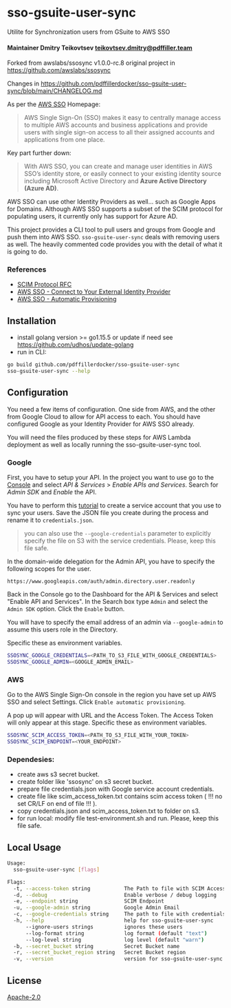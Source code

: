 # sso-gsuite-user-sync
Utilite for Synchronization users from GSuite to AWS SSO

#### Maintainer Dmitry Teikovtsev teikovtsev.dmitry@pdffiller.team

Forked from awslabs/ssosync v1.0.0-rc.8 original project in https://github.com/awslabs/ssosync

Changes in https://github.com/pdffillerdocker/sso-gsuite-user-sync/blob/main/CHANGELOG.md

As per the [AWS SSO](https://aws.amazon.com/single-sign-on/) Homepage:

> AWS Single Sign-On (SSO) makes it easy to centrally manage access
> to multiple AWS accounts and business applications and provide users
> with single sign-on access to all their assigned accounts and applications
> from one place.

Key part further down:

> With AWS SSO, you can create and manage user identities in AWS SSO’s
>identity store, or easily connect to your existing identity source including
> Microsoft Active Directory and **Azure Active Directory (Azure AD)**.

AWS SSO can use other Identity Providers as well... such as Google Apps for Domains. Although AWS SSO
supports a subset of the SCIM protocol for populating users, it currently only has support for Azure AD.

This project provides a CLI tool to pull users and groups from Google and push them into AWS SSO.
`sso-gsuite-user-sync` deals with removing users as well. The heavily commented code provides you with the detail of
what it is going to do.

### References

 * [SCIM Protocol RFC](https://tools.ietf.org/html/rfc7644)
 * [AWS SSO - Connect to Your External Identity Provider](https://docs.aws.amazon.com/singlesignon/latest/userguide/manage-your-identity-source-idp.html)
 * [AWS SSO - Automatic Provisioning](https://docs.aws.amazon.com/singlesignon/latest/userguide/provision-automatically.html)

## Installation

 - install golang version >= go1.15.5 or update if need see https://github.com/udhos/update-golang
 - run in CLI:
```bash
go build github.com/pdffillerdocker/sso-gsuite-user-sync
sso-gsuite-user-sync --help
```

## Configuration

You need a few items of configuration. One side from AWS, and the other
from Google Cloud to allow for API access to each. You should have configured
Google as your Identity Provider for AWS SSO already.

You will need the files produced by these steps for AWS Lambda deployment as well
as locally running the sso-gsuite-user-sync tool.

### Google

First, you have to setup your API. In the project you want to use go to the [Console](https://console.developers.google.com/apis) and select *API & Services* > *Enable APIs and Services*. Search for *Admin SDK* and *Enable* the API.

You have to perform this [tutorial](https://developers.google.com/admin-sdk/directory/v1/guides/delegation) to create a service account that you use to sync your users. Save the JSON file you create during the process and rename it to `credentials.json`.

> you can also use the `--google-credentials` parameter to explicitly specify the file on S3 with the service credentials. Please, keep this file safe.

In the domain-wide delegation for the Admin API, you have to specify the following scopes for the user.

`https://www.googleapis.com/auth/admin.directory.user.readonly`

Back in the Console go to the Dashboard for the API & Services and select "Enable API and Services".
In the Search box type `Admin` and select the `Admin SDK` option. Click the `Enable` button.

You will have to specify the email address of an admin via `--google-admin` to assume this users role in the Directory.

Specific these as environment variables.
```bash
SSOSYNC_GOOGLE_CREDENTIALS=<PATH_TO_S3_FILE_WITH_GOOGLE_CREDENTIALS>
SSOSYNC_GOOGLE_ADMIN=<GOOGLE_ADMIN_EMAIL>

```

### AWS

Go to the AWS Single Sign-On console in the region you have set up AWS SSO and select
Settings. Click `Enable automatic provisioning`.

A pop up will appear with URL and the Access Token. The Access Token will only appear
at this stage. Specific these as environment variables.

```bash
SSOSYNC_SCIM_ACCESS_TOKEN=<PATH_TO_S3_FILE_WITH_YOUR_TOKEN>
SSOSYNC_SCIM_ENDPOINT=<YOUR_ENDPOINT>
```

### Dependesies:
 - create aws s3 secret bucket.
 - create folder like 'ssosync' on s3 secret bucket.
 - prepare file credentials.json with Google service account credentials.
 - create file like scim_access_token.txt contains scim access token ( !!! no set CR/LF on end of file !!! ).
 - copy credentials.json and scim_access_token.txt to folder on s3.
 - for run local: modify file test-environment.sh and run. Please, keep this file safe.

## Local Usage

```bash
Usage:
  sso-gsuite-user-sync [flags]

Flags:
  -t, --access-token string           The Path to file with SCIM Access Token
  -d, --debug                         Enable verbose / debug logging
  -e, --endpoint string               SCIM Endpoint
  -u, --google-admin string           Google Admin Email
  -c, --google-credentials string     The path to file with credentials for Google
  -h, --help                          help for sso-gsuite-user-sync
      --ignore-users strings          ignores these users
      --log-format string             log format (default "text")
      --log-level string              log level (default "warn")
  -b, --secret_bucket string          Secret Bucket name
  -r, --secret_bucket_region string   Secret Bucket region
  -v, --version                       version for sso-gsuite-user-sync
```

## License

[Apache-2.0](/LICENSE)
